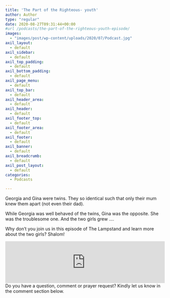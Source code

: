 ```yaml
---
title: 'The Part of the Righteous- youth'
author: Author
type: "regular"
date: 2020-08-27T09:31:44+00:00
#url /podcasts/the-part-of-the-righteous-youth-episode/
images: 
  - "images/post/wp-content/uploads/2020/07/Podcast.jpg"
axil_layout:
  - default
axil_sidebar:
  - default
axil_top_padding:
  - default
axil_bottom_padding:
  - default
axil_page_menu:
  - default
axil_top_bar:
  - default
axil_header_area:
  - default
axil_header:
  - default
axil_footer_top:
  - default
axil_footer_area:
  - default
axil_footer:
  - default
axil_banner:
  - default
axil_breadcrumb:
  - default
axil_post_layout:
  - default
categories:
  - Podcasts

---
```

Georgia and Gina were twins. They so identical such that only their mum knew them apart (not even their dad).

While Georgia was well behaved of the twins, Gina was the opposite. She was the troublesome one. And the two girls grew &#8230;.

Why don&#8217;t you join us in this episode of The Lampstand and learn more about the two girls? Shalom!

<iframe loading="lazy" title="THE PART OF THE RIGHTEOUS - youth" src="https://www.podbean.com/media/player/pxqys-e73e73?from=usersite&#038;skin=1&#038;share=1&#038;fonts=Helvetica&#038;auto=0&#038;download=1&#038;version=1" height="132" width="100%" style="border: none;" scrolling="no" data-name="pb-iframe-player"></iframe 

<p>
  Do you have a question, comment or prayer request? Kindly let us know in the comment section below.
</p>